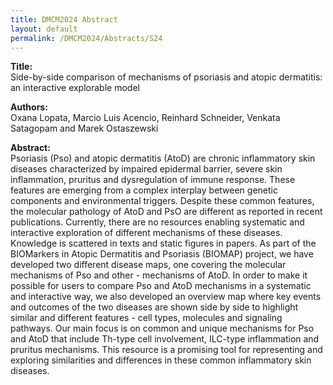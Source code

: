 ```yaml
---
title: DMCM2024 Abstract
layout: default
permalink: /DMCM2024/Abstracts/S24
---
```


**Title:** \
Side-by-side comparison of mechanisms of psoriasis and atopic dermatitis: an interactive explorable model

**Authors:** \
Oxana Lopata, Marcio Luis Acencio, Reinhard Schneider, Venkata Satagopam and Marek Ostaszewski

**Abstract:** \
Psoriasis (Pso) and atopic dermatitis (AtoD) are chronic inflammatory skin diseases characterized by impaired epidermal barrier, severe skin inflammation, pruritus and dysregulation of immune response. These features are emerging from a complex interplay between genetic components and environmental triggers. Despite these common features, the molecular pathology of AtoD and PsO are different as reported in recent publications. Currently, there are no resources enabling systematic and interactive exploration of different mechanisms of these diseases. Knowledge is scattered in texts and static figures in papers. As part of the BIOMarkers in Atopic Dermatitis and Psoriasis (BIOMAP) project, we have developed two different disease maps, one covering the molecular mechanisms of Pso and other - mechanisms of AtoD. In order to make it possible for users to compare Pso and AtoD mechanisms in a systematic and interactive way, we also developed an overview map where key events and outcomes of the two diseases are shown side by side to highlight similar and different features - cell types, molecules and signaling pathways. Our main focus is on common and unique mechanisms for Pso and AtoD that include Th-type cell involvement, ILC-type inflammation and pruritus mechanisms. This resource is a promising tool for representing and exploring similarities and differences in these common inflammatory skin diseases.

